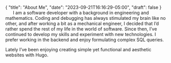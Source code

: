 {
   "title": "About Me",
   "date": "2023-09-21T16:16:29-05:00",
   "draft": false
}
&nbsp;&nbsp;&nbsp;&nbsp;&nbsp;&nbsp;I am a software developer with a background in engineering and mathematics. Coding and debugging has always stimulated my brain like no other, and after working a bit as a mechanical engineer, I decided that I’d rather spend the rest of my life in the world of software. Since then, I’ve continued to develop my skills and experiment with new technologies.
I prefer working in the backend and enjoy formulating complex SQL queries.

Lately I’ve been enjoying creating simple yet functional and aesthetic websites with Hugo.
